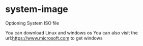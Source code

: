 # system-image
Optioning System ISO file

You can download Linux and windows os
You can also visit the url:https://www.microsoft.com to get windows
